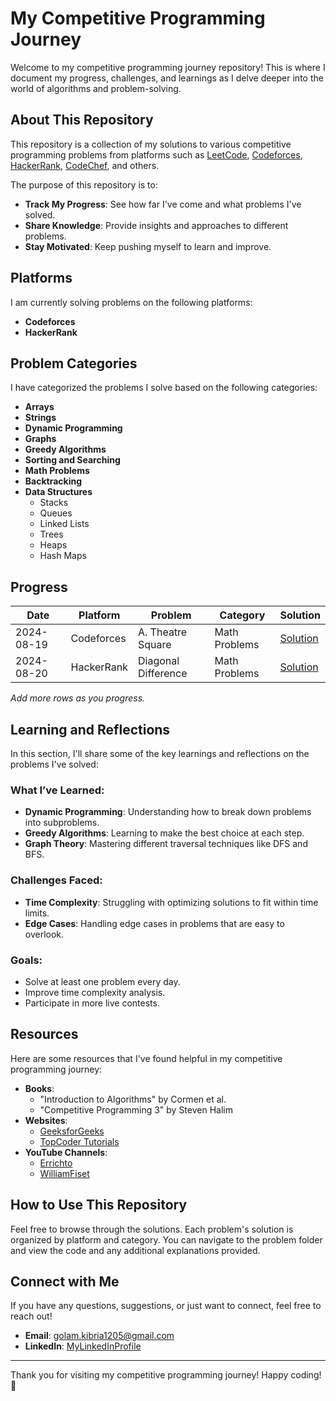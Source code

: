 # My Competitive Programming Journey

Welcome to my competitive programming journey repository! This is where I document my progress, challenges, and learnings as I delve deeper into the world of algorithms and problem-solving.

## About This Repository

This repository is a collection of my solutions to various competitive programming problems from platforms such as [LeetCode](https://leetcode.com/), [Codeforces](https://codeforces.com/), [HackerRank](https://www.hackerrank.com/), [CodeChef](https://www.codechef.com/), and others.

The purpose of this repository is to:

- **Track My Progress**: See how far I've come and what problems I've solved.
- **Share Knowledge**: Provide insights and approaches to different problems.
- **Stay Motivated**: Keep pushing myself to learn and improve.

## Platforms

I am currently solving problems on the following platforms:

- **Codeforces**
- **HackerRank**

## Problem Categories

I have categorized the problems I solve based on the following categories:

- **Arrays**
- **Strings**
- **Dynamic Programming**
- **Graphs**
- **Greedy Algorithms**
- **Sorting and Searching**
- **Math Problems**
- **Backtracking**
- **Data Structures**
  - Stacks
  - Queues
  - Linked Lists
  - Trees
  - Heaps
  - Hash Maps

## Progress

| Date       | Platform   | Problem             | Category      | Solution                     |
| ---------- | ---------- | ------------------- | ------------- | ---------------------------- |
| 2024-08-19 | Codeforces | A. Theatre Square   | Math Problems | [Solution](path_to_solution) |
| 2024-08-20 | HackerRank | Diagonal Difference | Math Problems | [Solution](path_to_solution) |

_Add more rows as you progress._

## Learning and Reflections

In this section, I'll share some of the key learnings and reflections on the problems I've solved:

### What I’ve Learned:

- **Dynamic Programming**: Understanding how to break down problems into subproblems.
- **Greedy Algorithms**: Learning to make the best choice at each step.
- **Graph Theory**: Mastering different traversal techniques like DFS and BFS.

### Challenges Faced:

- **Time Complexity**: Struggling with optimizing solutions to fit within time limits.
- **Edge Cases**: Handling edge cases in problems that are easy to overlook.

### Goals:

- Solve at least one problem every day.
- Improve time complexity analysis.
- Participate in more live contests.

## Resources

Here are some resources that I've found helpful in my competitive programming journey:

- **Books**:
  - "Introduction to Algorithms" by Cormen et al.
  - "Competitive Programming 3" by Steven Halim
- **Websites**:
  - [GeeksforGeeks](https://www.geeksforgeeks.org/)
  - [TopCoder Tutorials](https://www.topcoder.com/community/competitive-programming/tutorials/)
- **YouTube Channels**:
  - [Errichto](https://www.youtube.com/c/Errichto)
  - [WilliamFiset](https://www.youtube.com/c/WilliamFiset-videos)

## How to Use This Repository

Feel free to browse through the solutions. Each problem's solution is organized by platform and category. You can navigate to the problem folder and view the code and any additional explanations provided.

## Connect with Me

If you have any questions, suggestions, or just want to connect, feel free to reach out!

- **Email**: golam.kibria1205@gmail.com
- **LinkedIn**: [MyLinkedInProfile](https://www.linkedin.com/in/kibria7/)

---

Thank you for visiting my competitive programming journey! Happy coding! 🚀
